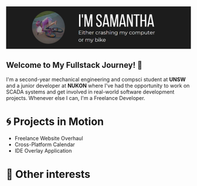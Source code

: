 

![Hey There](resources/introbanner.png)



## Welcome to My Fullstack Journey! 👋

I'm a second-year mechanical engineering and compsci student at **UNSW** and a junior developer at **NUKON** where I've had the opportunity to work on SCADA systems and get involved in real-world software development projects. 
Whenever else I can, I'm a Freelance Developer. 


# 🌀 Projects in Motion 

- Freelance Website Overhaul
- Cross-Platform Calendar
- IDE Overlay Application

# 🚀 Other interests 
